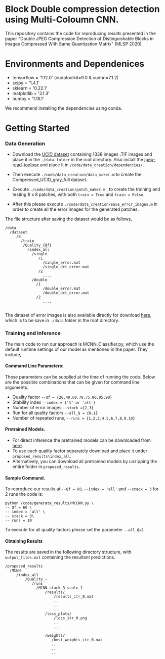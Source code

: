 # Block Double compression detection using Multi-Coloumn CNN.

This repository contains the code for reproducing results presented in the paper "Double JPEG Compression Detection of Distinguishable Blocks in Images Compressed With Same Quantization Matrix" (MLSP 2020)

# Environments and Dependenices

+ tensorflow = '1.12.0' (cudatoolkit=9.0 & cudnn=7.1.2)
+ scipy = '1.4.1'
+ sklearn = '0.22.1'
+ matplotlib = '3.1.3'
+ numpy = '1.18.1'

We recommend installing the dependencies using conda. 

# Getting Started
### Data Generation

+ Download the [UCID dataset](https://drive.google.com/drive/folders/1AFZmvEZzHjjZJA5jMgTZKk4BuZXV3zH7?usp=sharing) containing 1338 images .TIF images and place it in the `./data folder` in the root directory. Also install the [jpeg-read-toolbox](http://dde.binghamton.edu/download/jpeg_toolbox.zip) and place it in `/code/data_creation/dependencies/`.

- Then execute `./code/data_creation/data_maker.m` to create the Compressed_UCID_gray_full dataset. 

- Execute  `./code/data_creation/patch_maker.m` , to create the training and testing 8 x 8 patches, with both `train = True` and `train = False`. 

- After this please execute `./code/data_creation/save_error_images.m` in order to create all the error images for the generated patches. 

The file structure after saving the dataset would be as follows, 

```
/data
  /dataset
     /8
       /train
        /Quality_{Qf}
          /index_all
            /single
               /1
                 /single_error.mat
                 /single_dct_error.mat
               /2
                 ....
            /double
              /1
                 /double_error.mat
                 /double_dct_error.mat
              /2
                 ....
     
```

The dataset of error images is also available directly for download [here](https://drive.google.com/drive/folders/1nGSVn4so7GqcdH_4mHymqveYSWvuNriQ?usp=sharing), which is to be save in `./data` folder in the root directory. 

### Training and Inference

The main code to run our approach is MCNN_Classifier.py, which use the default runtime settings of our model as mentioned in the paper. They include, 

#### Command Line Parameters: 

These parameters can be supplied at the time of running the code. Below are the possible combinations that can be given for command line arguments. 

-  Quality factor `--Qf = {20,40,60,70,75,80,85,90}`
-  Stability index  `--index = {'1' or 'all'}`
-  Number of error images `--stack ={2,3}`
-  Run for all quality factors `--all_Q = {0,1}`
-  Number of repeated runs, `--runs = {1,2,3,4,5,6,7,8,9,10}`

#### Pretrained Models.

- For direct inference the pretrained models can be downloaded from [here](https://drive.google.com/drive/folders/1bpR2UoW7VyibSNFcQynlm_dnK1ITGGSi?usp=sharing).
- To use each quality factor separately download and place it under `proposed_results\index_all`. 
- Alternatively, you can download all pretrained models by unzipping  the entire folder in `proposed_results`.


#### Sample Command. 

To reproduce our results at `--Qf = 60`, `--index = 'all'` and `--stack = 3` for 2 runs the code is: 
```shell
python /code/generate_results/MCCNN.py \
-- Qf = 60 \
-- index = 'all' \
-- stack = 3\
-- runs = 10
```
To execute for all quality factors please set the parameter `--all_Q=1`

#### Obtaining Results 

The results are saved in the following directory structure, with `output_files.mat` containing the resultant predictions. 

```
/proposed_results
  /MCNN
     /index_all
         /Quality_~
            /runs
              /MCNN_stack_3_scale_1
                  /results/
                      /results_itr_0.mat
                      ..
                      ..
                      ..
                  /loss_plots/
                      /loss_itr_0.png
                      ..
                      ..
                      ..
                  /weights/
                     /best_weights_itr_0.mat
                     ..
                     ..
                     ..
```

